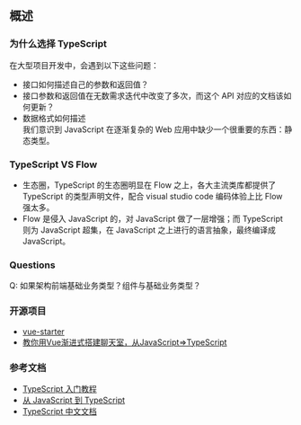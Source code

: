 ## 概述

### 为什么选择 TypeScript
在大型项目开发中，会遇到以下这些问题：
- 接口如何描述自己的参数和返回值？
- 接口参数和返回值在无数需求迭代中改变了多次，而这个 API 对应的文档该如何更新？
- 数据格式如何描述  
我们意识到 JavaScript 在逐渐复杂的 Web 应用中缺少一个很重要的东西：静态类型。

### TypeScript VS Flow
- 生态圈，TypeScript 的生态圈明显在 Flow 之上，各大主流类库都提供了 TypeScript 的类型声明文件，配合 visual studio code 编码体验上比 Flow 强太多。
- Flow 是侵入 JavaScript 的，对 JavaScript 做了一层增强；而 TypeScript 则为 JavaScript 超集，在 JavaScript 之上进行的语言抽象，最终编译成 JavaScript。

### Questions
Q: 如果架构前端基础业务类型？组件与基础业务类型？

### 开源项目
- [vue-starter](https://github.com/devCrossNet/vue-starter)
- [教你用Vue渐进式搭建聊天室，从JavaScript=>TypeScript](https://github.com/spiritree/vue-socket.io-chat)

### 参考文档
- [TypeScript 入门教程](https://ts.xcatliu.com/)
- [从 JavaScript 到 TypeScript](https://tasaid.com/blog/20171011231943.html)
- [TypeScript 中文文档](https://tslang.cn/docs/home.html)
